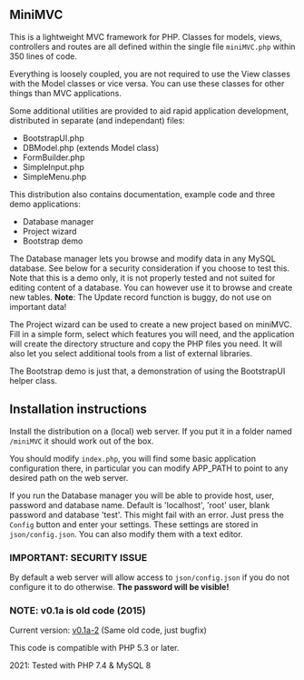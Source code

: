## MiniMVC ##

This is a lightweight MVC framework for PHP. Classes for models, views, controllers and routes 
are all defined within the single file `miniMVC.php` within 350 lines of code. 

Everything is loosely coupled, you are not required to use the View classes with the Model classes or vice versa.
You can use these classes for other things than MVC applications.

Some additional utilities are provided to aid rapid application development, distributed in separate (and independant) files:

- BootstrapUI.php
- DBModel.php (extends Model class)
- FormBuilder.php
- SimpleInput.php
- SimpleMenu.php

This distribution also contains documentation, example code and three demo applications:

- Database manager
- Project wizard
- Bootstrap demo

The Database manager lets you browse and modify data in any MySQL database. See below for
a security consideration if you choose to test this. Note that this is a demo only, it is
not properly tested and not suited for editing content of a database. You can however use
it to browse and create new tables. **Note**: The Update record function is buggy, do not
use on important data!

The Project wizard can be used to create a new project based on miniMVC. Fill in a simple
form, select which features you will need, and the application will create the directory
structure and copy the PHP files you need. It will also let you select additional tools
from a list of external libraries.

The Bootstrap demo is just that, a demonstration of using the BootstrapUI helper class.

## Installation instructions ##

Install the distribution on a (local) web server. If you put it in a folder named  `/miniMVC`
it should work out of the box.

You should modify `index.php`, you will find some basic application configuration there,
in particular you can modify APP_PATH to point to any desired path on the web server.

If you run the Database manager you will be able to provide host, user, password and database
name. Default is 'localhost', 'root' user, blank password and database 'test'. This might fail
with an error. Just press the `Config` button and enter your settings. These settings are stored
in `json/config.json`. You can also modify them with a text editor.

### IMPORTANT: SECURITY ISSUE 

By default a web server will allow access to `json/config.json` if you do not configure it to
do otherwise. **The password will be visible!**

### NOTE: v0.1a is old code (2015)

Current version: [v0.1a-2](//github.com/RogerBaklund/miniMVC/releases/tag/v0.1a-2) (Same old code, just bugfix)

This code is compatible with PHP 5.3 or later.

2021: Tested with PHP 7.4 & MySQL 8
